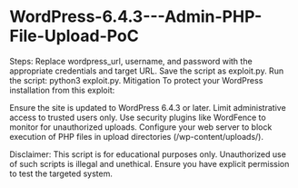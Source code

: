 # WordPress-6.4.3---Admin-PHP-File-Upload-PoC

Steps:
Replace wordpress_url, username, and password with the appropriate credentials and target URL.
Save the script as exploit.py.
Run the script: python3 exploit.py.
Mitigation
To protect your WordPress installation from this exploit:

Ensure the site is updated to WordPress 6.4.3 or later.
Limit administrative access to trusted users only.
Use security plugins like WordFence to monitor for unauthorized uploads.
Configure your web server to block execution of PHP files in upload directories (/wp-content/uploads/).


Disclaimer: This script is for educational purposes only. Unauthorized use of such scripts is illegal and unethical. Ensure you have explicit permission to test the targeted system.
